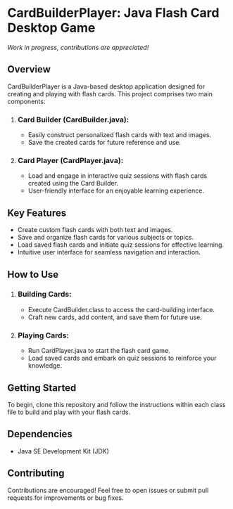 # CardBuilderPlayer: Java Flash Card Desktop Game  

*Work in progress, contributions are appreciated!*
## Overview
CardBuilderPlayer is a Java-based desktop application designed for creating and playing with flash cards. This project comprises two main components:
1. ### Card Builder (CardBuilder.java):
   - Easily construct personalized flash cards with text and images.
   - Save the created cards for future reference and use.
2. ### Card Player (CardPlayer.java):
   - Load and engage in interactive quiz sessions with flash cards created using the Card Builder.
   - User-friendly interface for an enjoyable learning experience.
## Key Features
- Create custom flash cards with both text and images.
- Save and organize flash cards for various subjects or topics.
- Load saved flash cards and initiate quiz sessions for effective learning.
- Intuitive user interface for seamless navigation and interaction.
## How to Use
1. ### Building Cards:
   - Execute CardBuilder.class to access the card-building interface.
   - Craft new cards, add content, and save them for future use.
2. ### Playing Cards:
   - Run CardPlayer.java to start the flash card game.
   - Load saved cards and embark on quiz sessions to reinforce your knowledge.
## Getting Started
To begin, clone this repository and follow the instructions within each class file to build and play with your flash cards.
## Dependencies
- Java SE Development Kit (JDK)
## Contributing
Contributions are encouraged! Feel free to open issues or submit pull requests for improvements or bug fixes.
